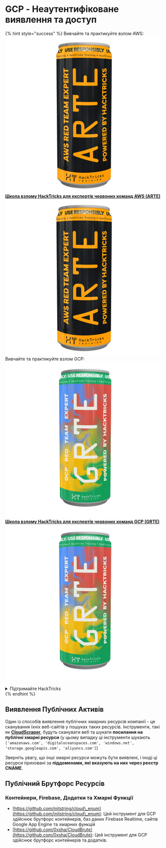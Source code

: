 # GCP - Неаутентифіковане виявлення та доступ

{% hint style="success" %}
Вивчайте та практикуйте взлом AWS: <img src="/.gitbook/assets/image.png" alt="" data-size="line">[**Школа взлому HackTricks для експертів червоних команд AWS (ARTE)**](https://training.hacktricks.xyz/courses/arte)<img src="/.gitbook/assets/image.png" alt="" data-size="line">\
Вивчайте та практикуйте взлом GCP: <img src="/.gitbook/assets/image (2).png" alt="" data-size="line">[**Школа взлому HackTricks для експертів червоних команд GCP (GRTE)**<img src="/.gitbook/assets/image (2).png" alt="" data-size="line">](https://training.hacktricks.xyz/courses/grte)

<details>

<summary>Підтримайте HackTricks</summary>

* Перевірте [**плани підписки**](https://github.com/sponsors/carlospolop)!
* **Приєднуйтесь до** 💬 [**групи Discord**](https://discord.gg/hRep4RUj7f) або [**групи Telegram**](https://t.me/peass) або **слідкуйте** за нами на **Twitter** 🐦 [**@hacktricks\_live**](https://twitter.com/hacktricks\_live)**.**
* **Поширюйте хакерські трюки, надсилаючи PR до** [**HackTricks**](https://github.com/carlospolop/hacktricks) та [**HackTricks Cloud**](https://github.com/carlospolop/hacktricks-cloud) репозиторіїв на GitHub.

</details>
{% endhint %}

## Виявлення Публічних Активів

Один із способів виявлення публічних хмарних ресурсів компанії - це сканування їхніх веб-сайтів у пошуках таких ресурсів. Інструменти, такі як [**CloudScraper**](https://github.com/jordanpotti/CloudScraper), будуть сканувати веб та шукати **посилання на публічні хмарні ресурси** (у цьому випадку ці інструменти шукають `['amazonaws.com', 'digitaloceanspaces.com', 'windows.net', 'storage.googleapis.com', 'aliyuncs.com']`)

Зверніть увагу, що інші хмарні ресурси можуть бути виявлені, і іноді ці ресурси приховані за **піддоменами, які вказують на них через реєстр CNAME**.

## Публічний Брутфорс Ресурсів

### Контейнери, Firebase, Додатки та Хмарні Функції

* [https://github.com/initstring/cloud\_enum](https://github.com/initstring/cloud\_enum): Цей інструмент для GCP здійснює брутфорс контейнерів, баз даних Firebase Realtime, сайтів Google App Engine та хмарних функцій
* [https://github.com/0xsha/CloudBrute](https://github.com/0xsha/CloudBrute): Цей інструмент для GCP здійснює брутфорс контейнерів та додатків.
